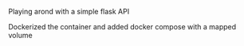 Playing arond with a simple flask API

Dockerized the container and added docker compose with a mapped volume